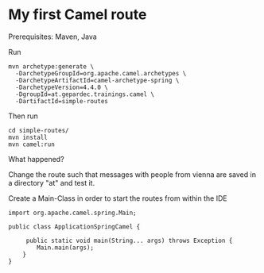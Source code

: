 My first Camel route
===================

Prerequisites: Maven, Java

Run

```
mvn archetype:generate \
  -DarchetypeGroupId=org.apache.camel.archetypes \
  -DarchetypeArtifactId=camel-archetype-spring \
  -DarchetypeVersion=4.4.0 \
  -DgroupId=at.gepardec.trainings.camel \
  -DartifactId=simple-routes
```

Then run

```
cd simple-routes/
mvn install
mvn camel:run
```

What happened?

Change the route such that messages with people from vienna are saved in a directory "at" and test it.

Create a Main-Class in order to start the routes from within the IDE

```
import org.apache.camel.spring.Main;

public class ApplicationSpringCamel {

     public static void main(String... args) throws Exception {
        Main.main(args);
    }
}
```
